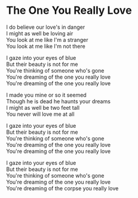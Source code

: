 # The One You Really Love  

I do believe our love's in danger  
I might as well be loving air  
You look at me like I'm a stranger  
You look at me like I'm not there  

I gaze into your eyes of blue  
But their beauty is not for me  
You're thinking of someone who's gone  
You're dreaming of the one you really love  
You're dreaming of the one you really love  

I made you mine or so it seemed  
Though he is dead he haunts your dreams  
I might as well be two feet tall  
You never will love me at all  

I gaze into your eyes of blue  
But their beauty is not for me  
You're thinking of someone who's gone  
You're dreaming of the one you really love  
You're dreaming of the one you really love  

I gaze into your eyes of blue  
But their beauty is not for me  
You're thinking of someone who's gone  
You're dreaming of the one you really love  
You're dreaming of the corpse you really love  
